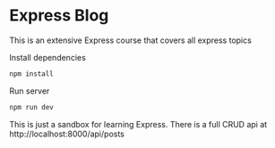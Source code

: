 # Express Blog

This is an extensive Express course that covers all express topics


Install dependencies

```bash
npm install
```

Run server

```bash
npm run dev
```

This is just a sandbox for learning Express. There is a full CRUD api at http://localhost:8000/api/posts